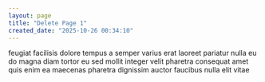 ```yaml
---
layout: page
title: "Delete Page 1"
created_date: "2025-10-26 00:34:10"
---
```


feugiat facilisis dolore tempus a semper varius erat laoreet pariatur nulla eu do magna diam tortor eu sed mollit integer velit pharetra consequat amet quis enim ea maecenas pharetra dignissim auctor faucibus nulla elit vitae 
